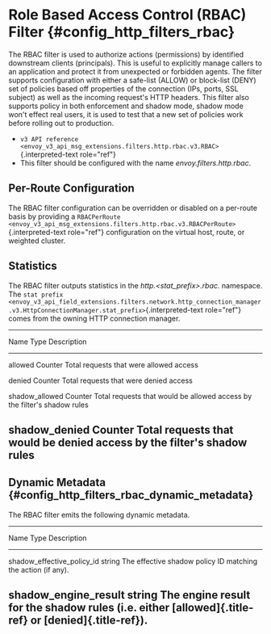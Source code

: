 Role Based Access Control (RBAC) Filter {#config_http_filters_rbac}
=======================================

The RBAC filter is used to authorize actions (permissions) by identified
downstream clients (principals). This is useful to explicitly manage
callers to an application and protect it from unexpected or forbidden
agents. The filter supports configuration with either a safe-list
(ALLOW) or block-list (DENY) set of policies based off properties of the
connection (IPs, ports, SSL subject) as well as the incoming request\'s
HTTP headers. This filter also supports policy in both enforcement and
shadow mode, shadow mode won\'t effect real users, it is used to test
that a new set of policies work before rolling out to production.

-   `v3 API reference <envoy_v3_api_msg_extensions.filters.http.rbac.v3.RBAC>`{.interpreted-text
    role="ref"}
-   This filter should be configured with the name
    *envoy.filters.http.rbac*.

Per-Route Configuration
-----------------------

The RBAC filter configuration can be overridden or disabled on a
per-route basis by providing a
`RBACPerRoute <envoy_v3_api_msg_extensions.filters.http.rbac.v3.RBACPerRoute>`{.interpreted-text
role="ref"} configuration on the virtual host, route, or weighted
cluster.

Statistics
----------

The RBAC filter outputs statistics in the *http.\<stat\_prefix\>.rbac.*
namespace. The `stat prefix
<envoy_v3_api_field_extensions.filters.network.http_connection_manager.v3.HttpConnectionManager.stat_prefix>`{.interpreted-text
role="ref"} comes from the owning HTTP connection manager.

  -----------------------------------------------------------------------
  Name              Type              Description
  ----------------- ----------------- -----------------------------------
  allowed           Counter           Total requests that were allowed
                                      access

  denied            Counter           Total requests that were denied
                                      access

  shadow\_allowed   Counter           Total requests that would be
                                      allowed access by the filter\'s
                                      shadow rules

  shadow\_denied    Counter           Total requests that would be denied
                                      access by the filter\'s shadow
                                      rules
  -----------------------------------------------------------------------

Dynamic Metadata {#config_http_filters_rbac_dynamic_metadata}
----------------

The RBAC filter emits the following dynamic metadata.

  -------------------------------------------------------------------------------------
  Name                            Type              Description
  ------------------------------- ----------------- -----------------------------------
  shadow\_effective\_policy\_id   string            The effective shadow policy ID
                                                    matching the action (if any).

  shadow\_engine\_result          string            The engine result for the shadow
                                                    rules (i.e. either
                                                    [allowed]{.title-ref} or
                                                    [denied]{.title-ref}).
  -------------------------------------------------------------------------------------
